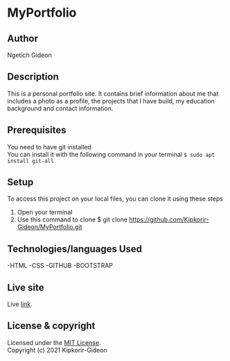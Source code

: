 # MyPortfolio

## Author
Ngetich Gideon

## Description
This is a personal portfolio site. It contains brief information about me that includes a photo as a profile, 
the projects that I have build, my education background and contact information.

## Prerequisites
You need to have git installed<br />
You can install it with the following command in your terminal
`$ sudo apt install git-all`

## Setup
To access this project on your local files, you can clone it using these steps
1. Open your terminal
1. Use this command to clone $ git clone https://github.com/Kipkorir-Gideon/MyPortfolio.git

## Technologies/languages Used
-HTML
-CSS
-GITHUB
-BOOTSTRAP

## Live site
Live [link](https://kipkorir-gideon.github.io/Prep/).

## License & copyright
Licensed under the [MIT License](LICENSE).<br />
Copyright (c) 2021 Kipkorir-Gideon
